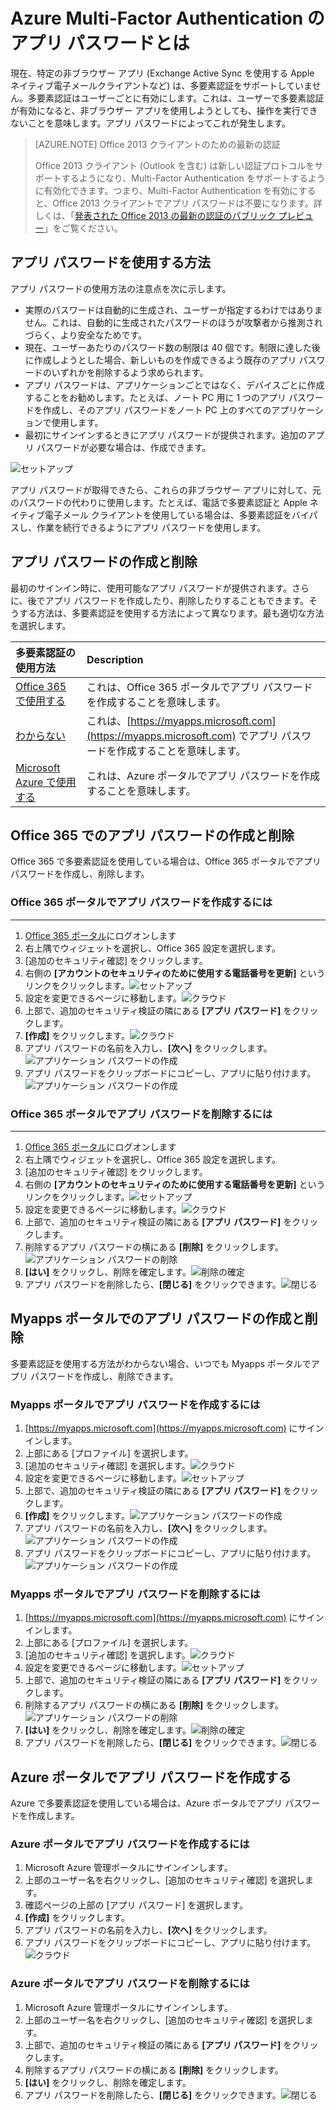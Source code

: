 <properties
	pageTitle="Azure MFA のアプリ パスワードとは"
	description="このページは、アプリ パスワードの詳細と、Azure MFA に関連した用途を理解するのに役立ちます。"
	services="multi-factor-authentication"
	documentationCenter=""
	authors="kgremban"
	manager="femila"
	editor="curtland"/>

<tags
	ms.service="multi-factor-authentication"
	ms.workload="identity"
	ms.tgt_pltfrm="na"
	ms.devlang="na"
	ms.topic="article"
	ms.date="08/04/2016"
	ms.author="kgremban"/>



# Azure Multi-Factor Authentication のアプリ パスワードとは

現在、特定の非ブラウザー アプリ (Exchange Active Sync を使用する Apple ネイティブ電子メールクライアントなど) は、多要素認証をサポートしていません。多要素認証はユーザーごとに有効にします。これは、ユーザーで多要素認証が有効になると、非ブラウザー アプリを使用しようとしても、操作を実行できないことを意味します。アプリ パスワードによってこれが発生します。

>[AZURE.NOTE] Office 2013 クライアントのための最新の認証
>
> Office 2013 クライアント (Outlook を含む) は新しい認証プロトコルをサポートするようになり、Multi-Factor Authentication をサポートするように有効化できます。つまり、Multi-Factor Authentication を有効にすると、Office 2013 クライアントでアプリ パスワードは不要になります。詳しくは、「[発表された Office 2013 の最新の認証のパブリック プレビュー](https://blogs.office.com/2015/03/23/office-2013-modern-authentication-public-preview-announced/)」をご覧ください。

## アプリ パスワードを使用する方法

アプリ パスワードの使用方法の注意点を次に示します。

- 実際のパスワードは自動的に生成され、ユーザーが指定するわけではありません。これは、自動的に生成されたパスワードのほうが攻撃者から推測されづらく、より安全なためです。
- 現在、ユーザーあたりのパスワード数の制限は 40 個です。制限に達した後に作成しようとした場合、新しいものを作成できるよう既存のアプリ パスワードのいずれかを削除するよう求められます。
- アプリ パスワードは、アプリケーションごとではなく、デバイスごとに作成することをお勧めします。たとえば、ノート PC 用に 1 つのアプリ パスワードを作成し、そのアプリ パスワードをノート PC 上のすべてのアプリケーションで使用します。
- 最初にサインインするときにアプリ パスワードが提供されます。追加のアプリ パスワードが必要な場合は、作成できます。

![セットアップ](./media/multi-factor-authentication-end-user-app-passwords/app.png)

アプリ パスワードが取得できたら、これらの非ブラウザー アプリに対して、元のパスワードの代わりに使用します。たとえば、電話で多要素認証と Apple ネイティブ電子メール クライアントを使用している場合は、多要素認証をバイパスし、作業を続行できるようにアプリ パスワードを使用します。

## アプリ パスワードの作成と削除
最初のサインイン時に、使用可能なアプリ パスワードが提供されます。さらに、後でアプリ パスワードを作成したり、削除したりすることもできます。そうする方法は、多要素認証を使用する方法によって異なります。最も適切な方法を選択します。

多要素認証の使用方法|Description
:------------- | :------------- |
[Office 365 で使用する](#creating-and-deleting-app-passwords-with-office-365)| これは、Office 365 ポータルでアプリ パスワードを作成することを意味します。
[わからない](#creating-and-deleting-app-passwords-with-myapps-portal)|これは、[https://myapps.microsoft.com](https://myapps.microsoft.com) でアプリ パスワードを作成することを意味します。
[Microsoft Azure で使用する](#create-app-passwords-in-the-azure-portal)| これは、Azure ポータルでアプリ パスワードを作成することを意味します。

## Office 365 でのアプリ パスワードの作成と削除

Office 365 で多要素認証を使用している場合は、Office 365 ポータルでアプリ パスワードを作成し、削除します。

### Office 365 ポータルでアプリ パスワードを作成するには
--------------------------------------------------------------------------------

1. [Office 365 ポータル](https://login.microsoftonline.com/)にログオンします
2. 右上隅でウィジェットを選択し、Office 365 設定を選択します。
3. [追加のセキュリティ確認] をクリックします。
4. 右側の **[アカウントのセキュリティのために使用する電話番号を更新]** というリンクをクリックします。![セットアップ](./media/multi-factor-authentication-end-user-manage/o365a.png)
5. 設定を変更できるページに移動します。![クラウド](./media/multi-factor-authentication-end-user-manage/o365b.png)
6. 上部で、追加のセキュリティ検証の隣にある **[アプリ パスワード]** をクリックします。
7. **[作成]** をクリックします。![クラウド](./media/multi-factor-authentication-end-user-app-passwords-create-o365/apppass.png)
8. アプリ パスワードの名前を入力し、**[次へ]** をクリックします。![アプリケーション パスワードの作成](./media/multi-factor-authentication-end-user-app-passwords/create1.png)
9. アプリ パスワードをクリップボードにコピーし、アプリに貼り付けます。![アプリケーション パスワードの作成](./media/multi-factor-authentication-end-user-app-passwords/create2.png)


### Office 365 ポータルでアプリ パスワードを削除するには
--------------------------------------------------------------------------------


1. [Office 365 ポータル](https://login.microsoftonline.com/)にログオンします
2. 右上隅でウィジェットを選択し、Office 365 設定を選択します。
3. [追加のセキュリティ確認] をクリックします。
4. 右側の **[アカウントのセキュリティのために使用する電話番号を更新]** というリンクをクリックします。![セットアップ](./media/multi-factor-authentication-end-user-manage/o365a.png)
5. 設定を変更できるページに移動します。![クラウド](./media/multi-factor-authentication-end-user-manage/o365b.png)
6. 上部で、追加のセキュリティ検証の隣にある **[アプリ パスワード]** をクリックします。
7. 削除するアプリ パスワードの横にある **[削除]** をクリックします。![アプリケーション パスワードの削除](./media/multi-factor-authentication-end-user-app-passwords/delete1.png)
8. **[はい]** をクリックし、削除を確定します。![削除の確定](./media/multi-factor-authentication-end-user-app-passwords/delete2.png)
9. アプリ パスワードを削除したら、**[閉じる]** をクリックできます。![閉じる](./media/multi-factor-authentication-end-user-app-passwords/delete3.png)


## Myapps ポータルでのアプリ パスワードの作成と削除
多要素認証を使用する方法がわからない場合、いつでも Myapps ポータルでアプリ パスワードを作成し、削除できます。

### Myapps ポータルでアプリ パスワードを作成するには

1. [https://myapps.microsoft.com](https://myapps.microsoft.com) にサインインします。
2. 上部にある [プロファイル] を選択します。
3. [追加のセキュリティ確認] を選択します。![クラウド](./media/multi-factor-authentication-end-user-manage/myapps1.png)
4. 設定を変更できるページに移動します。![セットアップ](./media/multi-factor-authentication-end-user-manage-myapps/proofup.png)
5. 上部で、追加のセキュリティ検証の隣にある **[アプリ パスワード]** をクリックします。
6. **[作成]** をクリックします。![アプリケーション パスワードの作成](./media/multi-factor-authentication-end-user-app-passwords/create3.png)
7. アプリ パスワードの名前を入力し、**[次へ]** をクリックします。![アプリケーション パスワードの作成](./media/multi-factor-authentication-end-user-app-passwords/create1.png)
8. アプリ パスワードをクリップボードにコピーし、アプリに貼り付けます。![アプリケーション パスワードの作成](./media/multi-factor-authentication-end-user-app-passwords/create2.png)

### Myapps ポータルでアプリ パスワードを削除するには

1. [https://myapps.microsoft.com](https://myapps.microsoft.com) にサインインします。
2. 上部にある [プロファイル] を選択します。
3. [追加のセキュリティ確認] を選択します。![クラウド](./media/multi-factor-authentication-end-user-manage/myapps1.png)
4. 設定を変更できるページに移動します。![セットアップ](./media/multi-factor-authentication-end-user-manage-myapps/proofup.png)
5. 上部で、追加のセキュリティ検証の隣にある **[アプリ パスワード]** をクリックします。
6. 削除するアプリ パスワードの横にある **[削除]** をクリックします。![アプリケーション パスワードの削除](./media/multi-factor-authentication-end-user-app-passwords/delete1.png)
7. **[はい]** をクリックし、削除を確定します。![削除の確定](./media/multi-factor-authentication-end-user-app-passwords/delete2.png)
8. アプリ パスワードを削除したら、**[閉じる]** をクリックできます。![閉じる](./media/multi-factor-authentication-end-user-app-passwords/delete3.png)


## Azure ポータルでアプリ パスワードを作成する

Azure で多要素認証を使用している場合は、Azure ポータルでアプリ パスワードを作成します。

### Azure ポータルでアプリ パスワードを作成するには

1. Microsoft Azure 管理ポータルにサインインします。
2. 上部のユーザー名を右クリックし、[追加のセキュリティ確認] を選択します。
3. 確認ページの上部の [アプリ パスワード] を選択します。
4. **[作成]** をクリックします。
5. アプリ パスワードの名前を入力し、**[次へ]** をクリックします。
6. アプリ パスワードをクリップボードにコピーし、アプリに貼り付けます。![クラウド](./media/multi-factor-authentication-end-user-app-passwords-create-azure/app2.png)

### Azure ポータルでアプリ パスワードを削除するには

1. Microsoft Azure 管理ポータルにサインインします。
2. 上部のユーザー名を右クリックし、[追加のセキュリティ確認] を選択します。
3. 上部で、追加のセキュリティ検証の隣にある **[アプリ パスワード]** をクリックします。
4. 削除するアプリ パスワードの横にある **[削除]** をクリックします。
5. **[はい]** をクリックし、削除を確定します。
6. アプリ パスワードを削除したら、**[閉じる]** をクリックできます。![閉じる](./media/multi-factor-authentication-end-user-app-passwords/delete3.png)

<!---HONumber=AcomDC_0921_2016-->